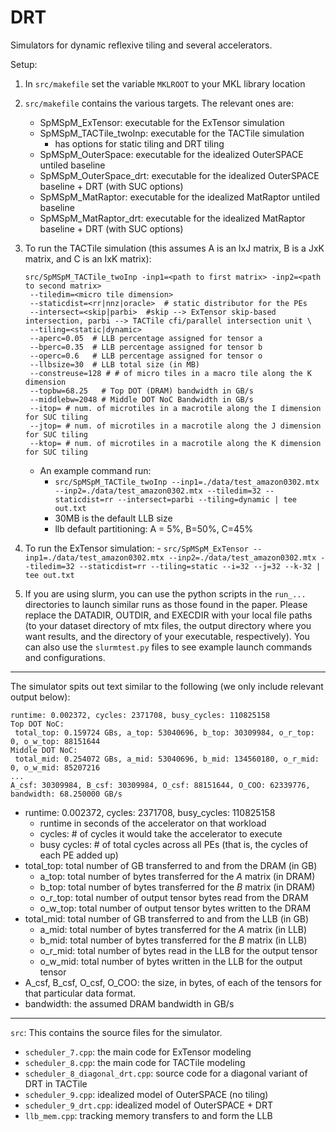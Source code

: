 # DRT
Simulators for dynamic reflexive tiling and several accelerators.

Setup:
1. In `src/makefile` set the variable `MKLROOT` to your MKL library location
2. `src/makefile` contains the various targets. The relevant ones are:
    - SpMSpM_ExTensor: executable for the ExTensor simulation
    - SpMSpM_TACTile_twoInp: executable for the TACTile simulation
        - has options for static tiling and DRT tiling
    - SpMSpM_OuterSpace: executable for the idealized OuterSPACE untiled baseline
    - SpMSpM_OuterSpace_drt: executable for the idealized OuterSPACE baseline + DRT (with SUC options)
    - SpMSpM_MatRaptor: executable for the idealized MatRaptor untiled baseline
    - SpMSpM_MatRaptor_drt: executable for the idealized MatRaptor baseline + DRT (with SUC options)
3. To run the TACTile simulation (this assumes A is an IxJ matrix, B is a JxK matrix, and C is an IxK matrix):
    ```
    src/SpMSpM_TACTile_twoInp -inp1=<path to first matrix> -inp2=<path to second matrix> 
     --tiledim=<micro tile dimension> 
     --staticdist=<rr|nnz|oracle>  # static distributor for the PEs 
     --intersect=<skip|parbi>  #skip --> ExTensor skip-based intersection, parbi --> TACTile cfi/parallel intersection unit \
	 --tiling=<static|dynamic> 
	 --aperc=0.05  # LLB percentage assigned for tensor a
	 --bperc=0.35  # LLB percentage assigned for tensor b 
	 --operc=0.6   # LLB percentage assigned for tensor o 
     --llbsize=30  # LLB total size (in MB)
	 --constreuse=128 # # of micro tiles in a macro tile along the K dimension 
	 --topbw=68.25   # Top DOT (DRAM) bandwidth in GB/s 
	 --middlebw=2048 # Middle DOT NoC Bandwidth in GB/s 
	 --itop= # num. of microtiles in a macrotile along the I dimension for SUC tiling 
	 --jtop= # num. of microtiles in a macrotile along the J dimension for SUC tiling 
	 --ktop= # num. of microtiles in a macrotile along the K dimension for SUC tiling
    ```
    - An example command run: 
        - `src/SpMSpM_TACTile_twoInp --inp1=./data/test_amazon0302.mtx --inp2=./data/test_amazon0302.mtx --tiledim=32 --staticdist=rr --intersect=parbi --tiling=dynamic | tee out.txt`
        - 30MB is the default LLB size
        - llb default partitioning: A = 5%, B=50%, C=45%

4. To run the ExTensor simulation:
        - `src/SpMSpM_ExTensor --inp1=./data/test_amazon0302.mtx --inp2=./data/test_amazon0302.mtx --tiledim=32 --staticdist=rr --tiling=static --i=32 --j=32 --k-32 | tee out.txt`

5. If you are using slurm, you can use the python scripts in the `run_...` directories to launch similar runs as those found in the paper. Please replace the DATADIR, OUTDIR, and EXECDIR with your local file paths (to your dataset directory of mtx files, the output directory where you want results, and the directory of your executable, respectively). You can also use the `slurmtest.py` files to see example launch commands and configurations. 

*** 
The simulator spits out text similar to the following (we only include relevant output below):
```
runtime: 0.002372, cycles: 2371708, busy_cycles: 110825158
Top DOT NoC:
 total_top: 0.159724 GBs, a_top: 53040696, b_top: 30309984, o_r_top: 0, o_w_top: 88151644
Middle DOT NoC:
 total_mid: 0.254072 GBs, a_mid: 53040696, b_mid: 134560180, o_r_mid: 0, o_w_mid: 85207216
...
A_csf: 30309984, B_csf: 30309984, O_csf: 88151644, O_COO: 62339776, bandwidth: 68.250000 GB/s
```
- runtime: 0.002372, cycles: 2371708, busy_cycles: 110825158 
    - runtime in seconds of the accelerator on that workload 
    - cycles: # of cycles it would take the accelerator to execute 
    - busy cycles: # of total cycles across all PEs (that is, the cycles of each PE added up) 
- total_top: total number of GB transferred to and from the DRAM (in GB)
    - a_top: total number of bytes transferred for the $A$ matrix  (in DRAM)
    - b_top: total number of bytes transferred for the $B$ matrix (in DRAM)
    - o_r_top: total number of output tensor bytes read from the DRAM
    - o_w_top: total number of output tensor bytes written to the DRAM
- total_mid: total number of GB transferred to and from the LLB (in GB)
    - a_mid: total number of bytes transferred for the $A$ matrix (in LLB)
    - b_mid: total number of bytes transferred for the $B$ matrix (in LLB)
    - o_r_mid: total number of bytes read in the LLB for the output tensor
    - o_w_mid: total number of bytes written in the LLB for the output tensor
- A_csf, B_csf, O_csf, O_COO: the size, in bytes, of each of the tensors for that particular data format. 
- bandwidth: the assumed DRAM bandwidth in GB/s
***

`src`:
This contains the source files for the simulator.
- `scheduler_7.cpp`: the main code for ExTensor modeling
- `scheduler_8.cpp`: the main code for TACTile modeling
- `scheduler_8_diagonal_drt.cpp`: source code for a diagonal variant of DRT in TACTile
- `scheduler_9.cpp`: idealized model of OuterSPACE (no tiling)
- `scheduler_9_drt.cpp`: idealized model of OuterSPACE + DRT
- `llb_mem.cpp`: tracking memory transfers to and form the LLB
